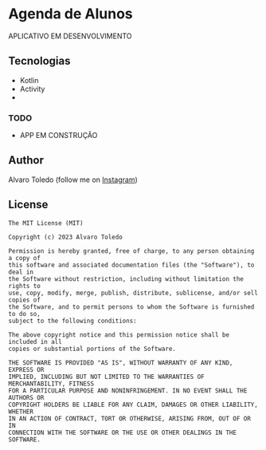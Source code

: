 # Agenda de Alunos
APLICATIVO EM DESENVOLVIMENTO 
<!-- ## :camera_flash: Screenshots
<!-- You can add more screenshots here if you like -->
<!--<img src=" " width="260"> -->

## Tecnologias
* Kotlin
* Activity
* 
 


### TODO
- APP EM CONSTRUÇÂO

## Author
Alvaro Toledo (follow me on [Instagram](https://www.instagram.com/alvaro.tolledo/))

## License
```
The MIT License (MIT)

Copyright (c) 2023 Alvaro Toledo

Permission is hereby granted, free of charge, to any person obtaining a copy of
this software and associated documentation files (the "Software"), to deal in
the Software without restriction, including without limitation the rights to
use, copy, modify, merge, publish, distribute, sublicense, and/or sell copies of
the Software, and to permit persons to whom the Software is furnished to do so,
subject to the following conditions:

The above copyright notice and this permission notice shall be included in all
copies or substantial portions of the Software.

THE SOFTWARE IS PROVIDED "AS IS", WITHOUT WARRANTY OF ANY KIND, EXPRESS OR
IMPLIED, INCLUDING BUT NOT LIMITED TO THE WARRANTIES OF MERCHANTABILITY, FITNESS
FOR A PARTICULAR PURPOSE AND NONINFRINGEMENT. IN NO EVENT SHALL THE AUTHORS OR
COPYRIGHT HOLDERS BE LIABLE FOR ANY CLAIM, DAMAGES OR OTHER LIABILITY, WHETHER
IN AN ACTION OF CONTRACT, TORT OR OTHERWISE, ARISING FROM, OUT OF OR IN
CONNECTION WITH THE SOFTWARE OR THE USE OR OTHER DEALINGS IN THE SOFTWARE.
```
